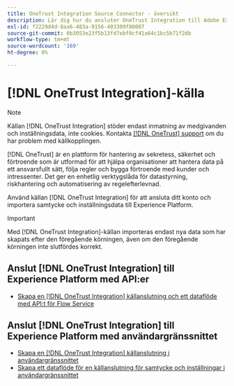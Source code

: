```yaml
---
title: OneTrust Integration Source Connector - översikt
description: Lär dig hur du ansluter OneTrust Integration till Adobe Experience Platform med API:er eller användargränssnittet.
exl-id: f2229d4d-8aa6-483a-9156-403309f80007
source-git-commit: 0b3053e23f5b13fd7ebf0cf41a64c1bc5b71f2db
workflow-type: tm+mt
source-wordcount: '169'
ht-degree: 0%

---
```


# [!DNL OneTrust Integration]-källa

>[!NOTE]
>
>Källan [!DNL OneTrust Integration] stöder endast inmatning av medgivanden och inställningsdata, inte cookies. Kontakta [[!DNL OneTrust] support](https://support.onetrust.com) om du har problem med källkopplingen.

[!DNL OneTrust] är en plattform för hantering av sekretess, säkerhet och förtroende som är utformad för att hjälpa organisationer att hantera data på ett ansvarsfullt sätt, följa regler och bygga förtroende med kunder och intressenter. Det ger en enhetlig verktygslåda för datastyrning, riskhantering och automatisering av regelefterlevnad.

Använd källan [!DNL OneTrust Integration] för att ansluta ditt konto och importera samtycke och inställningsdata till Experience Platform.

>[!IMPORTANT]
>
>Med [!DNL OneTrust Integration]-källan importeras endast nya data som har skapats efter den föregående körningen, även om den föregående körningen inte slutfördes korrekt.

## Anslut [!DNL OneTrust Integration] till Experience Platform med API:er

- [Skapa en  [!DNL OneTrust Integration] källanslutning och ett dataflöde med API:t för Flow Service](../../tutorials/api/create/consent-and-preferences/onetrust.md)

## Anslut [!DNL OneTrust Integration] till Experience Platform med användargränssnittet

- [Skapa en  [!DNL OneTrust Integration] källanslutning i användargränssnittet](../../tutorials/ui/create/consent-and-preferences/onetrust.md)
- [Skapa ett dataflöde för en källanslutning för samtycke och inställningar i användargränssnittet](../../tutorials/ui/dataflow/consent-and-preferences.md)
